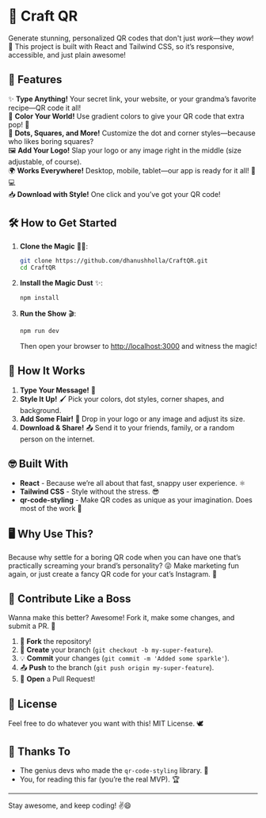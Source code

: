 # 🎨 Craft QR

Generate stunning, personalized QR codes that don't just *work*—they *wow*! 🌟 This project is built with React and Tailwind CSS, so it’s responsive, accessible, and just plain awesome!

## 🚀 Features

✨ **Type Anything!** Your secret link, your website, or your grandma’s favorite recipe—QR code it all!  
🎨 **Color Your World!** Use gradient colors to give your QR code that extra pop! 🌈  
🔲 **Dots, Squares, and More!** Customize the dot and corner styles—because who likes boring squares?  
🖼️ **Add Your Logo!** Slap your logo or any image right in the middle (size adjustable, of course).  
🌍 **Works Everywhere!** Desktop, mobile, tablet—our app is ready for it all! 📱💻  
📥 **Download with Style!** One click and you’ve got your QR code!

## 🛠️ How to Get Started

1. **Clone the Magic** 🧙‍♂️:
   ```bash
   git clone https://github.com/dhanushholla/CraftQR.git
   cd CraftQR
   ```

2. **Install the Magic Dust** ✨:
   ```bash
   npm install
   ```

3. **Run the Show** 🎬:
   ```bash
   npm run dev
   ```
   Then open your browser to [http://localhost:3000](http://localhost:3000) and witness the magic!

## 👀 How It Works

1. **Type Your Message!** 📝
2. **Style It Up!** 🖌️ Pick your colors, dot styles, corner shapes, and background.
3. **Add Some Flair!** 🌟 Drop in your logo or any image and adjust its size.
4. **Download & Share!** 📤 Send it to your friends, family, or a random person on the internet. 

## 🤓 Built With

- **React** - Because we’re all about that fast, snappy user experience. ⚛️
- **Tailwind CSS** - Style without the stress. 😎
- **qr-code-styling** - Make QR codes as unique as your imagination. Does most of the work 🎨

## 🖥️ Why Use This?

Because why settle for a boring QR code when you can have one that’s practically screaming your brand’s personality? 😜 Make marketing fun again, or just create a fancy QR code for your cat’s Instagram. 🐾

## 🤝 Contribute Like a Boss

Wanna make this better? Awesome! Fork it, make some changes, and submit a PR. 🚀

1. 🍴 **Fork** the repository!
2. 🚀 **Create** your branch (`git checkout -b my-super-feature`).
3. 💡 **Commit** your changes (`git commit -m 'Added some sparkle'`).
4. 📤 **Push** to the branch (`git push origin my-super-feature`).
5. 🎉 **Open** a Pull Request!

## 📜 License

Feel free to do whatever you want with this! MIT License. 🕊️

## 🙏 Thanks To

- The genius devs who made the `qr-code-styling` library. 🌟  
- You, for reading this far (you’re the real MVP). 🏆  

---

Stay awesome, and keep coding! ✌️😄